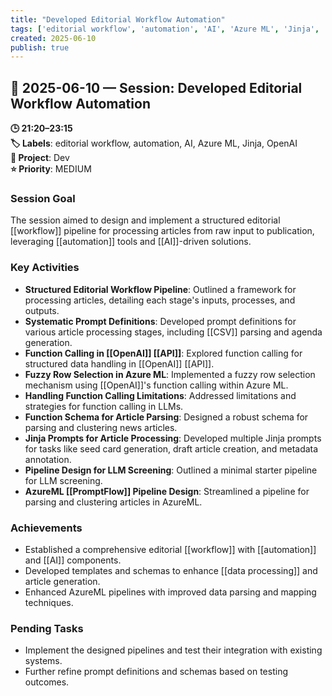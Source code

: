 ```yaml
---
title: "Developed Editorial Workflow Automation"
tags: ['editorial workflow', 'automation', 'AI', 'Azure ML', 'Jinja', 'OpenAI']
created: 2025-06-10
publish: true
---
```


## 📅 2025-06-10 — Session: Developed Editorial Workflow Automation

**🕒 21:20–23:15**  
**🏷️ Labels**: editorial workflow, automation, AI, Azure ML, Jinja, OpenAI  
**📂 Project**: Dev  
**⭐ Priority**: MEDIUM  


### Session Goal
The session aimed to design and implement a structured editorial [[workflow]] pipeline for processing articles from raw input to publication, leveraging [[automation]] tools and [[AI]]-driven solutions.

### Key Activities
- **Structured Editorial Workflow Pipeline**: Outlined a framework for processing articles, detailing each stage's inputs, processes, and outputs.
- **Systematic Prompt Definitions**: Developed prompt definitions for various article processing stages, including [[CSV]] parsing and agenda generation.
- **Function Calling in [[OpenAI]] [[API]]**: Explored function calling for structured data handling in [[OpenAI]] [[API]].
- **Fuzzy Row Selection in Azure ML**: Implemented a fuzzy row selection mechanism using [[OpenAI]]'s function calling within Azure ML.
- **Handling Function Calling Limitations**: Addressed limitations and strategies for function calling in LLMs.
- **Function Schema for Article Parsing**: Designed a robust schema for parsing and clustering news articles.
- **Jinja Prompts for Article Processing**: Developed multiple Jinja prompts for tasks like seed card generation, draft article creation, and metadata annotation.
- **Pipeline Design for LLM Screening**: Outlined a minimal starter pipeline for LLM screening.
- **AzureML [[PromptFlow]] Pipeline Design**: Streamlined a pipeline for parsing and clustering articles in AzureML.

### Achievements
- Established a comprehensive editorial [[workflow]] with [[automation]] and [[AI]] components.
- Developed templates and schemas to enhance [[data processing]] and article generation.
- Enhanced AzureML pipelines with improved data parsing and mapping techniques.

### Pending Tasks
- Implement the designed pipelines and test their integration with existing systems.
- Further refine prompt definitions and schemas based on testing outcomes.
